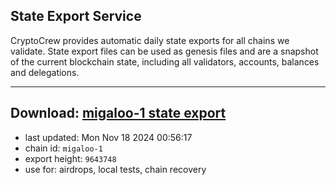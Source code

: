 ## State Export Service
CryptoCrew provides automatic daily state exports for all chains we validate. State export files can be used as genesis files and are a snapshot of the current blockchain state, including all validators, accounts, balances and delegations.

---
**Download: [migaloo-1 state export](https://dl-eu2.ccvalidators.com/SERVICE/migaloo/migaloo-1_export_9643748.json)**
---

- last updated: Mon Nov 18 2024 00:56:17
- chain id: `migaloo-1`
- export height: `9643748`
- use for: airdrops, local tests, chain recovery
